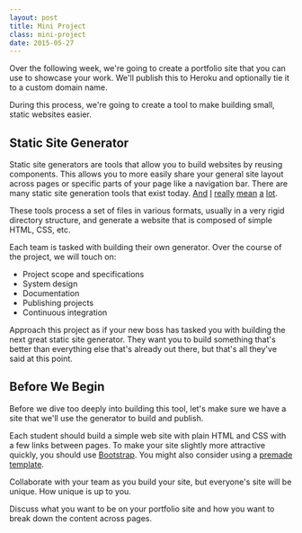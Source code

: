 ```yaml
---
layout: post
title: Mini Project
class: mini-project
date: 2015-05-27
---
```


Over the following week, we're going to create a portfolio site that you can use to showcase your work. We'll publish this to Heroku and optionally tie it to a custom domain name.

During this process, we're going to create a tool to make building small, static websites easier.

## Static Site Generator

Static site generators are tools that allow you to build websites by reusing components. This allows you to more easily share your general site layout across pages or specific parts of your page like a navigation bar. There are many static site generation tools that exist today. [And][wintersmith] [I][assemble] [really][jekyll] [mean][middleman] [a][nanoc] [lot][32-generators].

These tools process a set of files in various formats, usually in a very rigid directory structure, and generate a website that is composed of simple HTML, CSS, etc.

Each team is tasked with building their own generator. Over the course of the project, we will touch on:

* Project scope and specifications
* System design
* Documentation
* Publishing projects
* Continuous integration

Approach this project as if your new boss has tasked you with building the next great static site generator. They want you to build something that's better than everything else that's already out there, but that's all they've said at this point.

## Before We Begin

Before we dive too deeply into building this tool, let's make sure we have a site that we'll use the generator to build and publish.

Each student should build a simple web site with plain HTML and CSS with a few links between pages. To make your site slightly more attractive quickly, you should use [Bootstrap][bootstrap]. You might also consider using a [premade template][bootstrap-templates].

Collaborate with your team as you build your site, but everyone's site will be unique. How unique is up to you.

Discuss what you want to be on your portfolio site and how you want to break down the content across pages.

[wintersmith]: http://wintersmith.io
[assemble]: http://assemble.io
[jekyll]: http://jekyllrb.com
[middleman]: http://middlemanapp.com
[nanoc]: http://nanoc.ws
[32-generators]: https://iwantmyname.com/blog/2011/02/list-static-website-generators.html
[bootstrap]: http://getbootstrap.com
[bootstrap-templates]: http://startbootstrap.com/template-categories/all/
